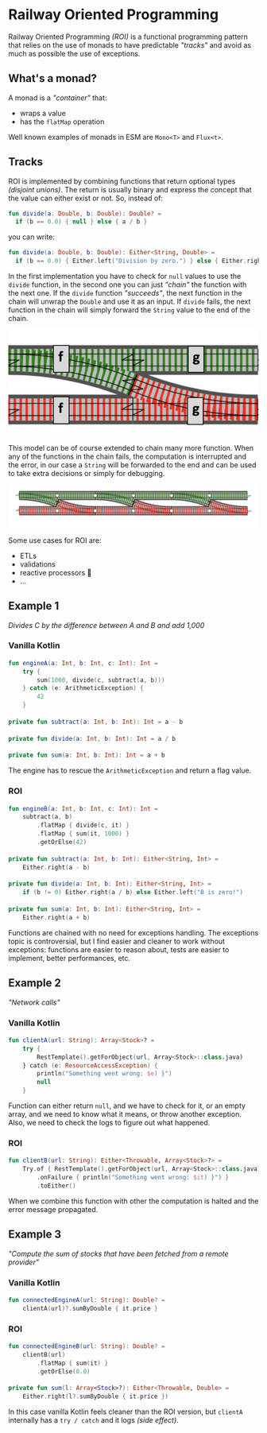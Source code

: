 # Railway Oriented Programming

Railway Oriented Programming _(ROI)_ is a functional programming pattern that relies on the use of monads to have 
predictable _"tracks"_ and avoid as much as possible the use of exceptions.

## What's a monad?

A monad is a _"container"_ that:

* wraps a value
* has the `flatMap` operation

Well known examples of monads in ESM are `Mono<T>` and `Flux<t>`.

## Tracks

ROI is implemented by combining functions that return optional types _(disjoint unions)_. The return is usually binary 
and express the concept that the value can either exist or not. So, instead of:

```kotlin
fun divide(a: Double, b: Double): Double? =
  if (b == 0.0) { null } else { a / b }
```

you can write:

```kotlin
fun divide(a: Double, b: Double): Either<String, Double> =
  if (b == 0.0) { Either.left("Division by zero.") } else { Either.right(a / b) }
```

In the first implementation you have to check for `null` values to use the `divide` function, in the second one you can
just _"chain"_ the function with the next one. If the `divide` function _"succeeds"_, the next function in the chain will 
unwrap the `Double` and use it as an input. If `divide` fails, the next function in the chain will simply forward the 
`String` value to the end of the chain.

![Track](./src/main/resources/track_1.png)

This model can be of course extended to chain many more function. When any of the functions in the chain fails, the 
computation is interrupted and the error, in our case a `String` will be forwarded to the end and can be used to take 
extra decisions or simply for debugging.

![Track](./src/main/resources/track_2.png)

Some use cases for ROI are:

* ETLs
* validations
* reactive processors 🙂
* ...

## Example 1

_Divides C by the difference between A and B and add 1,000_

### Vanilla Kotlin

```kotlin
fun engineA(a: Int, b: Int, c: Int): Int =
    try {
        sum(1000, divide(c, subtract(a, b)))
    } catch (e: ArithmeticException) {
        42
    }

private fun subtract(a: Int, b: Int): Int = a - b

private fun divide(a: Int, b: Int): Int = a / b

private fun sum(a: Int, b: Int): Int = a + b
```

The engine has to rescue the `ArithmeticException` and return a flag value.

### ROI

```kotlin
fun engineB(a: Int, b: Int, c: Int): Int =
    subtract(a, b)
        .flatMap { divide(c, it) }
        .flatMap { sum(it, 1000) }
        .getOrElse(42)

private fun subtract(a: Int, b: Int): Either<String, Int> =
    Either.right(a - b)

private fun divide(a: Int, b: Int): Either<String, Int> =
    if (b != 0) Either.right(a / b) else Either.left("B is zero!")

private fun sum(a: Int, b: Int): Either<String, Int> =
    Either.right(a + b)
```

Functions are chained with no need for exceptions handling. The exceptions topic is controversial, but I find easier 
and cleaner to work without exceptions: functions are easier to reason about, tests are easier to implement, better 
performances, etc.

## Example 2

_"Network calls"_

### Vanilla Kotlin

```kotlin
fun clientA(url: String): Array<Stock>? =
    try {
        RestTemplate().getForObject(url, Array<Stock>::class.java)
    } catch (e: ResourceAccessException) {
        println("Something went wrong: $e) }")
        null
    }
```

Function can either return `null`, and we have to check for it, or an empty array, and we need to know what it means,
or throw another exception. Also, we need to check the logs to figure out what happened.

### ROI

```kotlin
fun clientB(url: String): Either<Throwable, Array<Stock>?> =
    Try.of { RestTemplate().getForObject(url, Array<Stock>::class.java) }
        .onFailure { println("Something went wrong: $it) }") }
        .toEither()
```

When we combine this function with other the computation is halted and the error message propagated. 

## Example 3

_"Compute the sum of stocks that have been fetched from a remote provider"_

### Vanilla Kotlin

```kotlin
fun connectedEngineA(url: String): Double? =
    clientA(url)?.sumByDouble { it.price }
```

### ROI

```kotlin
fun connectedEngineB(url: String): Double? =
    clientB(url)
        .flatMap { sum(it) }
        .getOrElse(0.0)

private fun sum(l: Array<Stock>?): Either<Throwable, Double> =
    Either.right(l?.sumByDouble { it.price })
```

In this case vanilla Kotlin feels cleaner than the ROI version, but `clientA` internally has a `try / catch` and it 
logs _(side effect)_.
